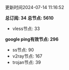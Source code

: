 更新时间2024-07-14 11:16:52

**总订阅: 34**
**总节点: 5610**
- vless节点: 33

**google ping有效节点: 296**
- ss节点: 90
- v2ray节点: 167
- trojan节点: 39
